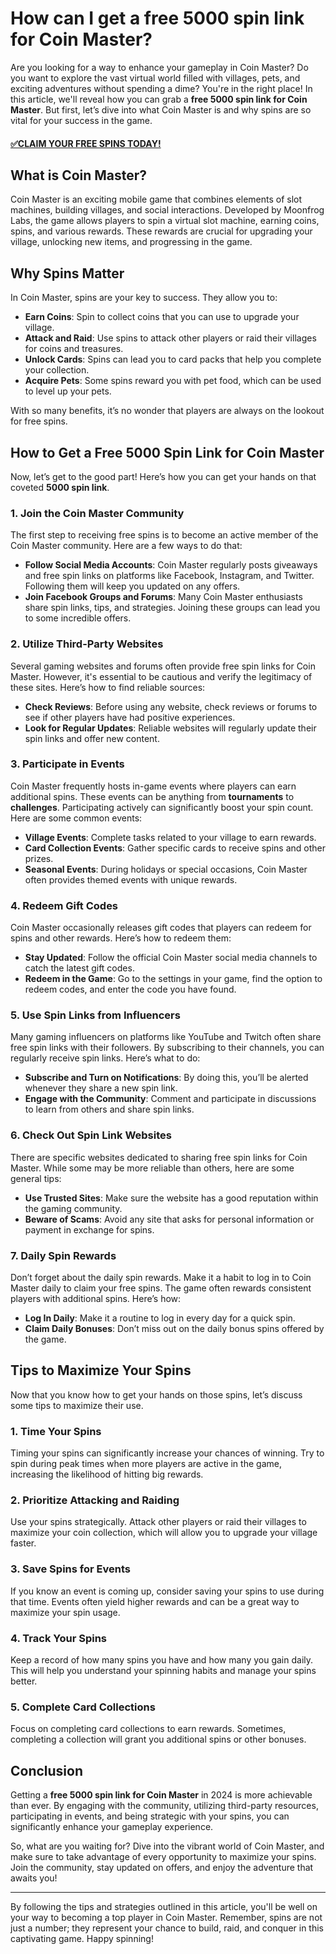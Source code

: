 # How can I get a free 5000 spin link for Coin Master?

Are you looking for a way to enhance your gameplay in Coin Master? Do you want to explore the vast virtual world filled with villages, pets, and exciting adventures without spending a dime? You're in the right place! In this article, we'll reveal how you can grab a **free 5000 spin link for Coin Master**. But first, let’s dive into what Coin Master is and why spins are so vital for your success in the game.

#### [✅CLAIM YOUR FREE SPINS TODAY!](https://edris2025.github.io/spins/)

## What is Coin Master?

Coin Master is an exciting mobile game that combines elements of slot machines, building villages, and social interactions. Developed by Moonfrog Labs, the game allows players to spin a virtual slot machine, earning coins, spins, and various rewards. These rewards are crucial for upgrading your village, unlocking new items, and progressing in the game.

## Why Spins Matter

In Coin Master, spins are your key to success. They allow you to:

- **Earn Coins**: Spin to collect coins that you can use to upgrade your village.
- **Attack and Raid**: Use spins to attack other players or raid their villages for coins and treasures.
- **Unlock Cards**: Spins can lead you to card packs that help you complete your collection.
- **Acquire Pets**: Some spins reward you with pet food, which can be used to level up your pets.

With so many benefits, it’s no wonder that players are always on the lookout for free spins. 

## How to Get a Free 5000 Spin Link for Coin Master

Now, let’s get to the good part! Here’s how you can get your hands on that coveted **5000 spin link**.

### 1. Join the Coin Master Community

The first step to receiving free spins is to become an active member of the Coin Master community. Here are a few ways to do that:

- **Follow Social Media Accounts**: Coin Master regularly posts giveaways and free spin links on platforms like Facebook, Instagram, and Twitter. Following them will keep you updated on any offers.
- **Join Facebook Groups and Forums**: Many Coin Master enthusiasts share spin links, tips, and strategies. Joining these groups can lead you to some incredible offers.

### 2. Utilize Third-Party Websites

Several gaming websites and forums often provide free spin links for Coin Master. However, it's essential to be cautious and verify the legitimacy of these sites. Here’s how to find reliable sources:

- **Check Reviews**: Before using any website, check reviews or forums to see if other players have had positive experiences.
- **Look for Regular Updates**: Reliable websites will regularly update their spin links and offer new content.

### 3. Participate in Events

Coin Master frequently hosts in-game events where players can earn additional spins. These events can be anything from **tournaments** to **challenges**. Participating actively can significantly boost your spin count. Here are some common events:

- **Village Events**: Complete tasks related to your village to earn rewards.
- **Card Collection Events**: Gather specific cards to receive spins and other prizes.
- **Seasonal Events**: During holidays or special occasions, Coin Master often provides themed events with unique rewards.

### 4. Redeem Gift Codes

Coin Master occasionally releases gift codes that players can redeem for spins and other rewards. Here’s how to redeem them:

- **Stay Updated**: Follow the official Coin Master social media channels to catch the latest gift codes.
- **Redeem in the Game**: Go to the settings in your game, find the option to redeem codes, and enter the code you have found.

### 5. Use Spin Links from Influencers

Many gaming influencers on platforms like YouTube and Twitch often share free spin links with their followers. By subscribing to their channels, you can regularly receive spin links. Here’s what to do:

- **Subscribe and Turn on Notifications**: By doing this, you’ll be alerted whenever they share a new spin link.
- **Engage with the Community**: Comment and participate in discussions to learn from others and share spin links.

### 6. Check Out Spin Link Websites

There are specific websites dedicated to sharing free spin links for Coin Master. While some may be more reliable than others, here are some general tips:

- **Use Trusted Sites**: Make sure the website has a good reputation within the gaming community.
- **Beware of Scams**: Avoid any site that asks for personal information or payment in exchange for spins.

### 7. Daily Spin Rewards

Don’t forget about the daily spin rewards. Make it a habit to log in to Coin Master daily to claim your free spins. The game often rewards consistent players with additional spins. Here’s how:

- **Log In Daily**: Make it a routine to log in every day for a quick spin.
- **Claim Daily Bonuses**: Don’t miss out on the daily bonus spins offered by the game.

## Tips to Maximize Your Spins

Now that you know how to get your hands on those spins, let’s discuss some tips to maximize their use.

### 1. Time Your Spins

Timing your spins can significantly increase your chances of winning. Try to spin during peak times when more players are active in the game, increasing the likelihood of hitting big rewards.

### 2. Prioritize Attacking and Raiding

Use your spins strategically. Attack other players or raid their villages to maximize your coin collection, which will allow you to upgrade your village faster.

### 3. Save Spins for Events

If you know an event is coming up, consider saving your spins to use during that time. Events often yield higher rewards and can be a great way to maximize your spin usage.

### 4. Track Your Spins

Keep a record of how many spins you have and how many you gain daily. This will help you understand your spinning habits and manage your spins better.

### 5. Complete Card Collections

Focus on completing card collections to earn rewards. Sometimes, completing a collection will grant you additional spins or other bonuses.

## Conclusion

Getting a **free 5000 spin link for Coin Master** in 2024 is more achievable than ever. By engaging with the community, utilizing third-party resources, participating in events, and being strategic with your spins, you can significantly enhance your gameplay experience. 

So, what are you waiting for? Dive into the vibrant world of Coin Master, and make sure to take advantage of every opportunity to maximize your spins. Join the community, stay updated on offers, and enjoy the adventure that awaits you!

---

By following the tips and strategies outlined in this article, you'll be well on your way to becoming a top player in Coin Master. Remember, spins are not just a number; they represent your chance to build, raid, and conquer in this captivating game. Happy spinning!
